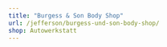 ```yaml
---
title: "Burgess & Son Body Shop"
url: /jefferson/burgess-und-son-body-shop/
shop: Autowerkstatt
---
```

